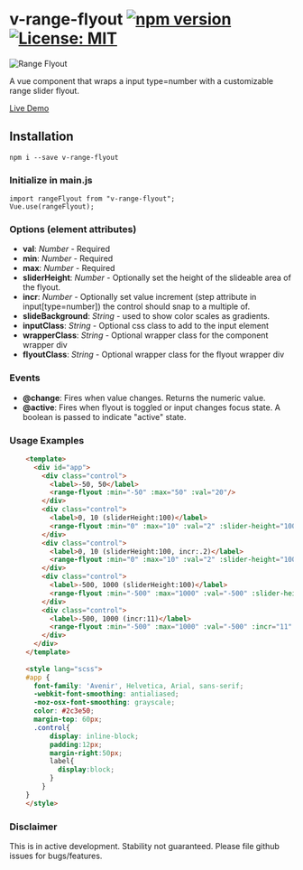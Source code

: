 # v-range-flyout [![npm version](https://badge.fury.io/js/v-range-flyout.svg)](https://badge.fury.io/js/v-range-flyout) [![License: MIT](https://img.shields.io/badge/License-MIT-yellow.svg)](https://opensource.org/licenses/MIT)
![Range Flyout](http://thewebkid.com/rangeflyout.png)

A vue component that wraps a input type=number with a customizable range slider flyout.

[Live Demo](http://preview.thewebkid.com/modules/v-range-flyout)

## Installation
    npm i --save v-range-flyout

### Initialize in main.js
    import rangeFlyout from "v-range-flyout";
    Vue.use(rangeFlyout);
    
### Options (element attributes)
- **val**: _Number_ - Required
- **min**: _Number_ - Required
- **max**: _Number_ - Required
- **sliderHeight**: _Number_ - Optionally set the height of the slideable area of the flyout.
- **incr**: _Number_ - Optionally set value increment (step attribute in input[type=number]) the control should snap to a multiple of.
- **slideBackground**: _String_ - used to show color scales as gradients. 
- **inputClass**: _String_ - Optional css class to add to the input element
- **wrapperClass**: _String_ - Optional wrapper class for the component wrapper div
- **flyoutClass**: _String_ - Optional wrapper class for the flyout wrapper div

### Events
- **@change**: Fires when value changes. Returns the numeric value.
- **@active**: Fires when flyout is toggled or input changes focus state. A boolean is passed to indicate "active" state. 


### Usage Examples
    
```html
    <template>
      <div id="app">
        <div class="control">
          <label>-50, 50</label>
          <range-flyout :min="-50" :max="50" :val="20"/>
        </div>
        <div class="control">
          <label>0, 10 (sliderHeight:100)</label>
          <range-flyout :min="0" :max="10" :val="2" :slider-height="100"/>
        </div>
        <div class="control">
          <label>0, 10 (sliderHeight:100, incr:.2)</label>
          <range-flyout :min="0" :max="10" :val="2" :slider-height="100" :incr=".2"/>
        </div>
        <div class="control">
          <label>-500, 1000 (sliderHeight:100)</label>
          <range-flyout :min="-500" :max="1000" :val="-500" :slider-height="100" />
        </div>
        <div class="control">
          <label>-500, 1000 (incr:11)</label>
          <range-flyout :min="-500" :max="1000" :val="-500" :incr="11" />
        </div>
      </div>
    </template>
   
    <style lang="scss">
    #app {
      font-family: 'Avenir', Helvetica, Arial, sans-serif;
      -webkit-font-smoothing: antialiased;
      -moz-osx-font-smoothing: grayscale;
      color: #2c3e50;
      margin-top: 60px;
      .control{          
          display: inline-block;
          padding:12px;
          margin-right:50px;
          label{
            display:block;
          }
        }
    }
    </style>
```

### Disclaimer
This is in active development. Stability not guaranteed. Please file github issues for bugs/features. 

